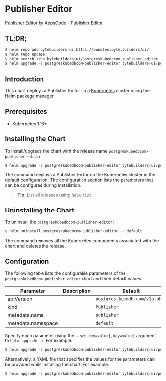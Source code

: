 # Publisher Editor

[Publisher Editor by AppsCode](https://byte.builders) - Publisher Editor

## TL;DR;

```bash
$ helm repo add bytebuilders-ui https://bundles.byte.builders/ui/
$ helm repo update
$ helm search repo bytebuilders-ui/postgreskubedbcom-publisher-editor --version=v0.4.12
$ helm upgrade -i postgreskubedbcom-publisher-editor bytebuilders-ui/postgreskubedbcom-publisher-editor -n default --create-namespace --version=v0.4.12
```

## Introduction

This chart deploys a Publisher Editor on a [Kubernetes](http://kubernetes.io) cluster using the [Helm](https://helm.sh) package manager.

## Prerequisites

- Kubernetes 1.16+

## Installing the Chart

To install/upgrade the chart with the release name `postgreskubedbcom-publisher-editor`:

```bash
$ helm upgrade -i postgreskubedbcom-publisher-editor bytebuilders-ui/postgreskubedbcom-publisher-editor -n default --create-namespace --version=v0.4.12
```

The command deploys a Publisher Editor on the Kubernetes cluster in the default configuration. The [configuration](#configuration) section lists the parameters that can be configured during installation.

> **Tip**: List all releases using `helm list`

## Uninstalling the Chart

To uninstall the `postgreskubedbcom-publisher-editor`:

```bash
$ helm uninstall postgreskubedbcom-publisher-editor -n default
```

The command removes all the Kubernetes components associated with the chart and deletes the release.

## Configuration

The following table lists the configurable parameters of the `postgreskubedbcom-publisher-editor` chart and their default values.

|     Parameter      | Description |                  Default                  |
|--------------------|-------------|-------------------------------------------|
| apiVersion         |             | <code>postgres.kubedb.com/v1alpha1</code> |
| kind               |             | <code>Publisher</code>                    |
| metadata.name      |             | <code>publisher</code>                    |
| metadata.namespace |             | <code>default</code>                      |


Specify each parameter using the `--set key=value[,key=value]` argument to `helm upgrade -i`. For example:

```bash
$ helm upgrade -i postgreskubedbcom-publisher-editor bytebuilders-ui/postgreskubedbcom-publisher-editor -n default --create-namespace --version=v0.4.12 --set apiVersion=postgres.kubedb.com/v1alpha1
```

Alternatively, a YAML file that specifies the values for the parameters can be provided while
installing the chart. For example:

```bash
$ helm upgrade -i postgreskubedbcom-publisher-editor bytebuilders-ui/postgreskubedbcom-publisher-editor -n default --create-namespace --version=v0.4.12 --values values.yaml
```
